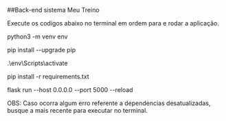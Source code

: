##Back-end sistema Meu Treino

Execute os codigos abaixo no terminal em ordem para e rodar a aplicação.

python3 -m venv env

pip install --upgrade pip

.\env\Scripts\activate

pip install -r requirements.txt

flask run --host 0.0.0.0 --port 5000 --reload

OBS: Caso ocorra algum erro referente a dependencias desatualizadas, busque a mais recente para executar no terminal.
